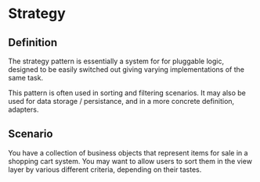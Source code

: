 Strategy
================

Definition
----------

The strategy pattern is essentially a system for for pluggable logic, designed to be easily switched out giving varying implementations of the same task.

This pattern is often used in sorting and filtering scenarios. It may also be used for data storage / persistance, and in a more concrete definition, adapters.

Scenario
--------

You have a collection of business objects that represent items for sale in a shopping cart system. You may want to allow users to sort them in the view layer by various different criteria, depending on their tastes.